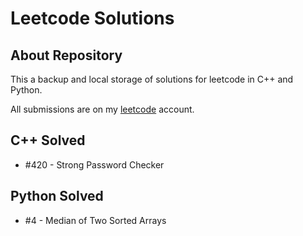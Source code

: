 
# Leetcode Solutions

## About Repository

This a backup and local storage of solutions for leetcode in C++ and Python.

All submissions are on my [leetcode](https://leetcode.com/andrewdrogalis) account.


## C++ Solved

- #420 - Strong Password Checker

## Python Solved

- #4  - Median of Two Sorted Arrays 
